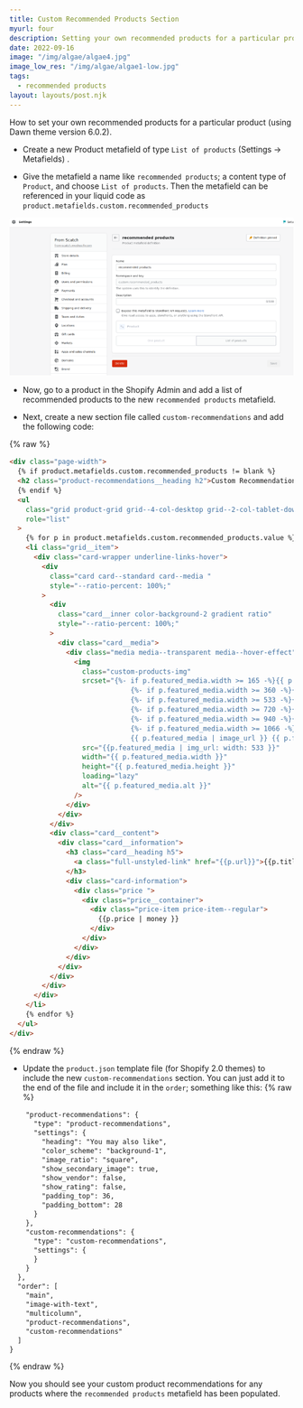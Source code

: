 ```yaml
---
title: Custom Recommended Products Section
myurl: four
description: Setting your own recommended products for a particular product.
date: 2022-09-16
image: "/img/algae/algae4.jpg"
image_low_res: "/img/algae/algae1-low.jpg"
tags:
  - recommended products
layout: layouts/post.njk
---
```


How to set your own recommended products for a particular product (using Dawn theme version 6.0.2).

- Create a new Product metafield of type `List of products` (Settings -> Metafields) .

- Give the metafield a name like `recommended products`; a content type of `Product`, and choose `List of products`. Then the metafield can be referenced in your liquid code as `product.metafields.custom.recommended_products`

![recommended product metafield](/img/recommended-products.png)

- Now, go to a product in the Shopify Admin and add a list of recommended products to the new `recommended products` metafield.

- Next, create a new section file called `custom-recommendations` and add the following code:

{% raw %}

```html
<div class="page-width">
  {% if product.metafields.custom.recommended_products != blank %}
  <h2 class="product-recommendations__heading h2">Custom Recommendations</h2>
  {% endif %}
  <ul
    class="grid product-grid grid--4-col-desktop grid--2-col-tablet-down"
    role="list"
  >
    {% for p in product.metafields.custom.recommended_products.value %}
    <li class="grid__item">
      <div class="card-wrapper underline-links-hover">
        <div
          class="card card--standard card--media "
          style="--ratio-percent: 100%;"
        >
          <div
            class="card__inner color-background-2 gradient ratio"
            style="--ratio-percent: 100%;"
          >
            <div class="card__media">
              <div class="media media--transparent media--hover-effect">
                <img
                  class="custom-products-img"
                  srcset="{%- if p.featured_media.width >= 165 -%}{{ p.featured_media | image_url: width: 165 }} 165w,{%- endif -%}
                              {%- if p.featured_media.width >= 360 -%}{{ p.featured_media | image_url: width: 360 }} 360w,{%- endif -%}
                              {%- if p.featured_media.width >= 533 -%}{{ p.featured_media | image_url: width: 533 }} 533w,{%- endif -%}
                              {%- if p.featured_media.width >= 720 -%}{{ p.featured_media | image_url: width: 720 }} 720w,{%- endif -%}
                              {%- if p.featured_media.width >= 940 -%}{{ p.featured_media | image_url: width: 940 }} 940w,{%- endif -%}
                              {%- if p.featured_media.width >= 1066 -%}{{ p.featured_media | image_url: width: 1066 }} 1066w,{%- endif -%}
                              {{ p.featured_media | image_url }} {{ p.featured_media.width }}w"
                  src="{{p.featured_media | img_url: width: 533 }}"
                  width="{{ p.featured_media.width }}"
                  height="{{ p.featured_media.height }}"
                  loading="lazy"
                  alt="{{ p.featured_media.alt }}"
                />
              </div>
            </div>
          </div>
          <div class="card__content">
            <div class="card__information">
              <h3 class="card__heading h5">
                <a class="full-unstyled-link" href="{{p.url}}">{{p.title}}</a>
              </h3>
              <div class="card-information">
                <div class="price ">
                  <div class="price__container">
                    <div class="price-item price-item--regular">
                      {{p.price | money }}
                    </div>
                  </div>
                </div>
              </div>
            </div>
          </div>
        </div>
      </div>
    </li>
    {% endfor %}
  </ul>
</div>
```

{% endraw %}

- Update the `product.json` template file (for Shopify 2.0 themes) to include the new `custom-recommendations` section. You can just add it to the end of the file and include it in the `order`; something like this:
  {% raw %}

```
    "product-recommendations": {
      "type": "product-recommendations",
      "settings": {
        "heading": "You may also like",
        "color_scheme": "background-1",
        "image_ratio": "square",
        "show_secondary_image": true,
        "show_vendor": false,
        "show_rating": false,
        "padding_top": 36,
        "padding_bottom": 28
      }
    },
    "custom-recommendations": {
      "type": "custom-recommendations",
      "settings": {
      }
    }
  },
  "order": [
    "main",
    "image-with-text",
    "multicolumn",
    "product-recommendations",
    "custom-recommendations"
  ]
}

```

{% endraw %}

Now you should see your custom product recommendations for any products where the `recommended products` metafield has been populated.
